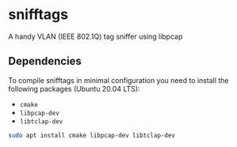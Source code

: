 # snifftags
A handy VLAN (IEEE 802.1Q) tag sniffer using libpcap

## Dependencies

To compile snifftags in minimal configuration you need to install the following packages (Ubuntu 20.04 LTS):

* ``cmake``
* ``libpcap-dev``
* ``libtclap-dev``

```bash
sudo apt install cmake libpcap-dev libtclap-dev
```
